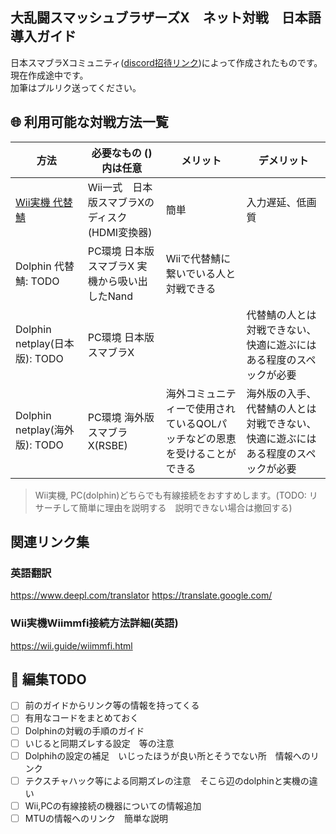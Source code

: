 ## 大乱闘スマッシュブラザーズX　ネット対戦　日本語導入ガイド
日本スマブラXコミュニティ([discord招待リンク](https://discord.gg/emdC7PfjW3))によって作成されたものです。  
現在作成途中です。  
加筆はプルリク送ってください。

## :globe_with_meridians: 利用可能な対戦方法一覧
方法 | 必要なもの ()内は任意 | メリット | デメリット 
---|---|---|---
[Wii実機 代替鯖](mds/wii-wiimmfi.md) | Wii一式　日本版スマブラXのディスク (HDMI変換器) | 簡単 | 入力遅延、低画質
Dolphin 代替鯖: TODO | PC環境 日本版スマブラX 実機から吸い出したNand | Wiiで代替鯖に繋いでいる人と対戦できる | 
Dolphin netplay(日本版): TODO| PC環境 日本版スマブラX||代替鯖の人とは対戦できない、快適に遊ぶにはある程度のスペックが必要|
Dolphin netplay(海外版): TODO| PC環境 海外版スマブラX(RSBE)|海外コミュニティーで使用されているQOLパッチなどの恩恵を受けることができる|海外版の入手、代替鯖の人とは対戦できない、快適に遊ぶにはある程度のスペックが必要|
> Wii実機, PC(dolphin)どちらでも有線接続をおすすめします。(TODO: リサーチして簡単に理由を説明する　説明できない場合は撤回する)

## 関連リンク集
<!-- 関連しているものならばなんでもOK -->
### 英語翻訳
https://www.deepl.com/translator
https://translate.google.com/

### Wii実機Wiimmfi接続方法詳細(英語)
https://wii.guide/wiimmfi.html

## :green_book: 編集TODO

- [ ] 前のガイドからリンク等の情報を持ってくる
- [ ] 有用なコードをまとめておく
- [ ] Dolphinの対戦の手順のガイド
- [ ] いじると同期ズレする設定　等の注意
- [ ] Dolphihの設定の補足　いじったほうが良い所とそうでない所　情報へのリンク
- [ ] テクスチャハック等による同期ズレの注意　そこら辺のdolphinと実機の違い
- [ ] Wii,PCの有線接続の機器についての情報追加
- [ ] MTUの情報へのリンク　簡単な説明
